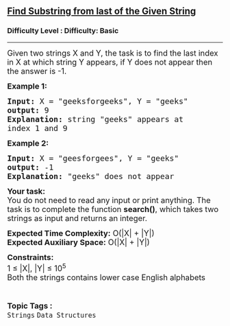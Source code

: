 <h2><a href="https://www.geeksforgeeks.org/problems/find-substring-from-last-of-the-given-string3440/1?page=1&category=Arrays,Strings&company=Zoho&difficulty=Basic,Easy&status=unsolved&sortBy=submissions">Find Substring from last of the Given String</a></h2><h3>Difficulty Level : Difficulty: Basic</h3><hr><div class="problems_problem_content__Xm_eO"><p><span style="font-size:18px">Given two strings X and Y, the task is to find the last index in X at which string Y appears, if Y does not appear then the answer is -1. </span></p>

<p><span style="font-size:18px"><strong>Example 1:</strong></span></p>

<pre><span style="font-size:18px"><strong>Input:</strong> X = "geeksforgeeks", Y = "geeks"
<strong>output:</strong> 9
<strong>Explanation:</strong> string "geeks" appears at 
index 1 and 9</span></pre>

<p><span style="font-size:18px"><strong>Example 2:</strong></span></p>

<pre><span style="font-size:18px"><strong>Input:</strong> X = "geesforgees", Y = "geeks" 
<strong>output:</strong> -1 
<strong>Explanation:</strong> "geeks" does not appear</span></pre>

<p><span style="font-size:18px"><strong>Your task:</strong><br>
You do not need to read any input or print anything. The task is to complete the function <strong>search()</strong>, which takes two strings as input and returns an integer. </span></p>

<p><span style="font-size:18px"><strong>Expected Time Complexity:</strong>&nbsp;O(|X| + |Y|)<br>
<strong>Expected Auxiliary Space:</strong>&nbsp;O(|X| + |Y|)</span></p>

<p><span style="font-size:18px"><strong>Constraints:</strong></span><br>
<span style="font-size:18px">1 ≤ |X|, |Y| ≤ 10<sup>5</sup><br>
Both the strings contains lower case English alphabets </span></p>
</div><br><p><span style=font-size:18px><strong>Topic Tags : </strong><br><code>Strings</code>&nbsp;<code>Data Structures</code>&nbsp;